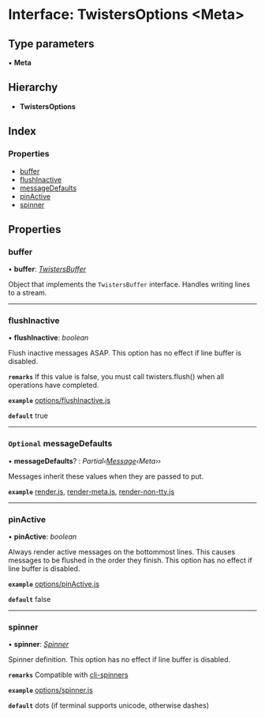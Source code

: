 # Interface: TwistersOptions <**Meta**>

## Type parameters

▪ **Meta**

## Hierarchy

- **TwistersOptions**

## Index

### Properties

- [buffer](twistersoptions.md#buffer)
- [flushInactive](twistersoptions.md#flushinactive)
- [messageDefaults](twistersoptions.md#optional-messagedefaults)
- [pinActive](twistersoptions.md#pinactive)
- [spinner](twistersoptions.md#spinner)

## Properties

### <a id="buffer" name="buffer"></a> buffer

• **buffer**: _[TwistersBuffer](twistersbuffer.md)_

Object that implements the `TwistersBuffer` interface.
Handles writing lines to a stream.

---

### <a id="flushinactive" name="flushinactive"></a> flushInactive

• **flushInactive**: _boolean_

Flush inactive messages ASAP.
This option has no effect if line buffer is disabled.

**`remarks`** If this value is false, you must call twisters.flush() when all operations have completed.

**`example`** [options/flushInactive.js](https://github.com/adamjarret/twisters/tree/master/packages/examples-js/bin/options/flushInactive.js)

**`default`** true

---

### <a id="optional-messagedefaults" name="optional-messagedefaults"></a> `Optional` messageDefaults

• **messageDefaults**? : _Partial‹[Message](message.md)‹Meta››_

Messages inherit these values when they are passed to put.

**`example`**
[render.js](https://github.com/adamjarret/twisters/tree/master/packages/examples-js/bin/render.js),
[render-meta.js](https://github.com/adamjarret/twisters/tree/master/packages/examples-js/bin/render-meta.js),
[render-non-tty.js](https://github.com/adamjarret/twisters/tree/master/packages/examples-js/bin/render-non-tty.js)

---

### <a id="pinactive" name="pinactive"></a> pinActive

• **pinActive**: _boolean_

Always render active messages on the bottommost lines.
This causes messages to be flushed in the order they finish.
This option has no effect if line buffer is disabled.

**`example`** [options/pinActive.js](https://github.com/adamjarret/twisters/tree/master/packages/examples-js/bin/options/pinActive.js)

**`default`** false

---

### <a id="spinner" name="spinner"></a> spinner

• **spinner**: _[Spinner](spinner.md)_

Spinner definition.
This option has no effect if line buffer is disabled.

**`remarks`** Compatible with [ cli-spinners](https://github.com/sindresorhus/cli-spinners)

**`example`** [options/spinner.js](https://github.com/adamjarret/twisters/tree/master/packages/examples-js/bin/options/spinner.js)

**`default`** dots (if terminal supports unicode, otherwise dashes)

